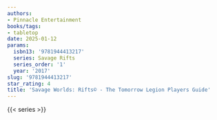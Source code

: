 ```yaml
---
authors:
- Pinnacle Entertainment
books/tags:
- tabletop
date: 2025-01-12
params:
  isbn13: '9781944413217'
  series: Savage Rifts
  series_order: '1'
  year: '2017'
slug: '9781944413217'
star_rating: 4
title: 'Savage Worlds: Rifts© - The Tomorrow Legion Players Guide'
---
```


<!--more-->

{{< series >}}